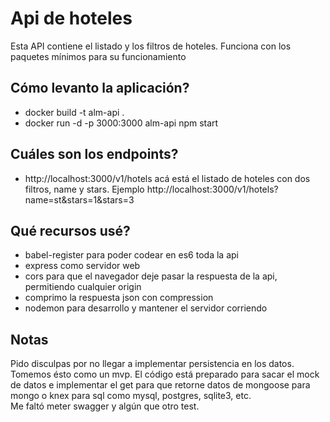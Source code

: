 # Api de hoteles
Esta API contiene el listado y los filtros de hoteles. Funciona con los paquetes mínimos para su funcionamiento

## Cómo levanto la aplicación?
- docker build -t alm-api .
- docker run -d -p 3000:3000 alm-api npm start

## Cuáles son los endpoints?
- http://localhost:3000/v1/hotels acá está el listado de hoteles con dos filtros, name y stars. Ejemplo http://localhost:3000/v1/hotels?name=st&stars=1&stars=3


## Qué recursos usé?
- babel-register para poder codear en es6 toda la api
- express como servidor web
- cors para que el navegador deje pasar la respuesta de la api, permitiendo cualquier origin
- comprimo la respuesta json con compression
- nodemon para desarrollo y mantener el servidor corriendo

## Notas
Pido disculpas por no llegar a implementar persistencia en los datos. Tomemos ésto como un mvp.   El código está preparado para sacar el mock de datos e implementar el get para que retorne datos de mongoose para mongo o knex para sql como mysql, postgres, sqlite3, etc.  
Me faltó meter swagger y algún que otro test.